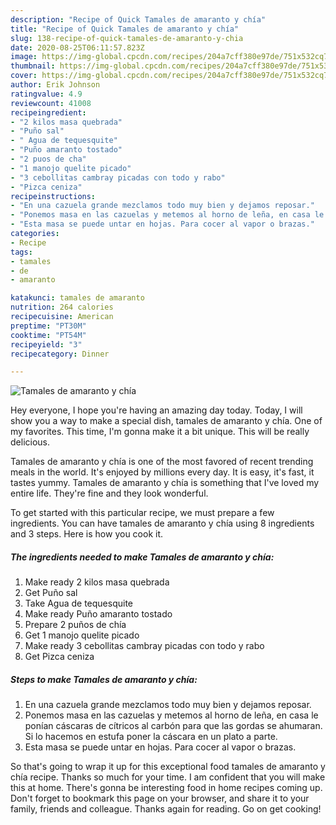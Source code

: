 ```yaml
---
description: "Recipe of Quick Tamales de amaranto y chía"
title: "Recipe of Quick Tamales de amaranto y chía"
slug: 138-recipe-of-quick-tamales-de-amaranto-y-chia
date: 2020-08-25T06:11:57.823Z
image: https://img-global.cpcdn.com/recipes/204a7cff380e97de/751x532cq70/tamales-de-amaranto-y-chia-foto-principal.jpg
thumbnail: https://img-global.cpcdn.com/recipes/204a7cff380e97de/751x532cq70/tamales-de-amaranto-y-chia-foto-principal.jpg
cover: https://img-global.cpcdn.com/recipes/204a7cff380e97de/751x532cq70/tamales-de-amaranto-y-chia-foto-principal.jpg
author: Erik Johnson
ratingvalue: 4.9
reviewcount: 41008
recipeingredient:
- "2 kilos masa quebrada"
- "Puño sal"
- " Agua de tequesquite"
- "Puño amaranto tostado"
- "2 puos de cha"
- "1 manojo quelite picado"
- "3 cebollitas cambray picadas con todo y rabo"
- "Pizca ceniza"
recipeinstructions:
- "En una cazuela grande mezclamos todo muy bien y dejamos reposar."
- "Ponemos masa en las cazuelas y metemos al horno de leña, en casa le ponían cáscaras de cítricos al carbón para que las gordas se ahumaran. Si lo hacemos en estufa poner la cáscara en un plato a parte."
- "Esta masa se puede untar en hojas. Para cocer al vapor o brazas."
categories:
- Recipe
tags:
- tamales
- de
- amaranto

katakunci: tamales de amaranto 
nutrition: 264 calories
recipecuisine: American
preptime: "PT30M"
cooktime: "PT54M"
recipeyield: "3"
recipecategory: Dinner

---
```



![Tamales de amaranto y chía](https://img-global.cpcdn.com/recipes/204a7cff380e97de/751x532cq70/tamales-de-amaranto-y-chia-foto-principal.jpg)

Hey everyone, I hope you're having an amazing day today. Today, I will show you a way to make a special dish, tamales de amaranto y chía. One of my favorites. This time, I'm gonna make it a bit unique. This will be really delicious.

Tamales de amaranto y chía is one of the most favored of recent trending meals in the world. It's enjoyed by millions every day. It is easy, it's fast, it tastes yummy. Tamales de amaranto y chía is something that I've loved my entire life. They're fine and they look wonderful.




To get started with this particular recipe, we must prepare a few ingredients. You can have tamales de amaranto y chía using 8 ingredients and 3 steps. Here is how you cook it.

<!--inarticleads1-->

##### The ingredients needed to make Tamales de amaranto y chía:

1. Make ready 2 kilos masa quebrada
1. Get Puño sal
1. Take  Agua de tequesquite
1. Make ready Puño amaranto tostado
1. Prepare 2 puños de chía
1. Get 1 manojo quelite picado
1. Make ready 3 cebollitas cambray picadas con todo y rabo
1. Get Pizca ceniza




<!--inarticleads2-->

##### Steps to make Tamales de amaranto y chía:

1. En una cazuela grande mezclamos todo muy bien y dejamos reposar.
1. Ponemos masa en las cazuelas y metemos al horno de leña, en casa le ponían cáscaras de cítricos al carbón para que las gordas se ahumaran. Si lo hacemos en estufa poner la cáscara en un plato a parte.
1. Esta masa se puede untar en hojas. Para cocer al vapor o brazas.




So that's going to wrap it up for this exceptional food tamales de amaranto y chía recipe. Thanks so much for your time. I am confident that you will make this at home. There's gonna be interesting food in home recipes coming up. Don't forget to bookmark this page on your browser, and share it to your family, friends and colleague. Thanks again for reading. Go on get cooking!
